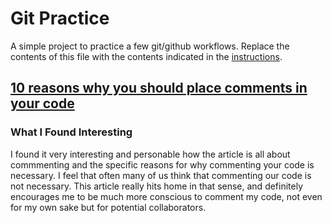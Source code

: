 # Git Practice
A simple project to practice a few git/github workflows.  Replace the contents of this file with the contents indicated in the [instructions](./instructions.md).

## [10 reasons why you should place comments in your code](https://razmans.medium.com/10-reasons-why-you-should-place-comments-in-your-code-96783a69ceda)

### What I Found Interesting
I found it very interesting and personable how the article is all about commmenting and the specific reasons for why commenting your code is necessary. I feel that often many of us think that commenting our code is not necessary. This article really hits home in that sense, and definitely encourages me to be much more conscious to comment my code, not even for my own sake but for potential collaborators.